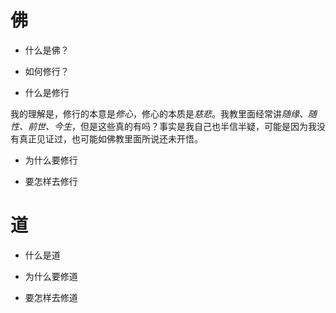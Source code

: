 # 佛

 * 什么是佛？
  

 * 如何修行？
  
 * 什么是修行
  
 我的理解是，修行的本意是*修心*，修心的本质是*慈悲*。我教里面经常讲*随缘、随性、前世、今生*，但是这些真的有吗？事实是我自己也半信半疑，可能是因为我没有真正见证过，也可能如佛教里面所说还未开悟。

 * 为什么要修行  

 * 要怎样去修行
  
# 道

 * 什么是道
  
 * 为什么要修道
  
 * 要怎样去修道
